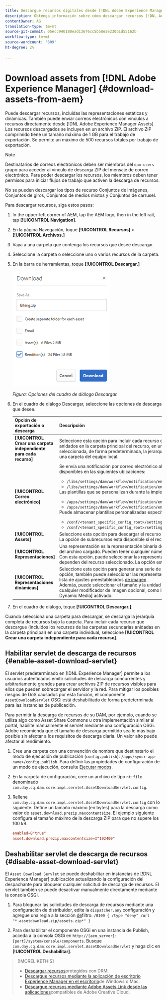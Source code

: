 ```yaml
---
title: Descargue recursos digitales desde [!DNL Adobe Experience Manager].
description: Obtenga información sobre cómo descargar recursos [!DNL Adobe Experience Manager] desde y habilitar o deshabilitar la funcionalidad de descarga.
contentOwner: AG
translation-type: tm+mt
source-git-commit: 05ecc940180ead13676cc5bb8e2e230b1d55162b
workflow-type: tm+mt
source-wordcount: '809'
ht-degree: 2%

---
```



# Download assets from [!DNL Adobe Experience Manager] {#download-assets-from-aem}

Puede descargar recursos, incluidas las representaciones estáticas y dinámicas. También puede enviar correos electrónicos con vínculos a recursos directamente desde [!DNL Adobe Experience Manager Assets]. Los recursos descargados se incluyen en un archivo ZIP. El archivo ZIP comprimido tiene un tamaño máximo de 1 GB para el trabajo de exportación. Se permite un máximo de 500 recursos totales por trabajo de exportación.

>[!NOTE]
>
>Destinatarios de correos electrónicos deben ser miembros del `dam-users` grupo para acceder al vínculo de descarga ZIP del mensaje de correo electrónico. Para poder descargar los recursos, los miembros deben tener permisos para iniciar flujos de trabajo que activen la descarga de recursos.

No se pueden descargar los tipos de recurso Conjuntos de imágenes, Conjuntos de giros, Conjuntos de medios mixtos y Conjuntos de carrusel.

Para descargar recursos, siga estos pasos:

1. In the upper-left corner of AEM, tap the AEM logo, then in the left rail, tap **[!UICONTROL Navigation]**.
1. En la página Navegación, toque **[!UICONTROL Recursos]** > **[!UICONTROL Archivos.]**
1. Vaya a una carpeta que contenga los recursos que desee descargar.
1. Seleccione la carpeta o seleccione uno o varios recursos de la carpeta.
1. En la barra de herramientas, toque **[!UICONTROL Descargar.]**

   ![Opciones disponibles al descargar recursos de Recursos Experience Manager](/help/assets/assets/asset_download_dialog.png)

   *Figura: Opciones del cuadro de diálogo Descargar.*

1. En el cuadro de diálogo Descargar, seleccione las opciones de descarga que desee.

   | Opción de exportación o descarga | Descripción |
   |---|---|
   | **[!UICONTROL Crear una carpeta independiente para cada recurso]** | Seleccione esta opción para incluir cada recurso que descargue, incluidos los recursos de carpetas secundarias anidados en la carpeta principal del recurso, en una carpeta del equipo local. Cuando esta opción no está seleccionada, de forma predeterminada, la jerarquía de carpetas se ignora y todos los recursos se descargan en una carpeta del equipo local. |
   | **[!UICONTROL Correo electrónico]** | Se envía una notificación por correo electrónico al usuario. Las plantillas de correo electrónico estándar están disponibles en las siguientes ubicaciones:<ul><li>`/libs/settings/dam/workflow/notification/email/downloadasset`.</li><li>`/libs/settings/dam/workflow/notification/email/transientworkflowcompleted`.</li></ul> Las plantillas que se personalizan durante la implementación están disponibles en las siguientes ubicaciones: <ul><li>`/apps/settings/dam/workflow/notification/email/downloadasset`.</li><li>`/apps/settings/dam/workflow/notification/email/transientworkflowcompleted`.</li></ul>Puede almacenar plantillas personalizadas específicas del inquilino en las siguientes ubicaciones:<ul><li>`/conf/<tenant_specific_config_root>/settings/dam/workflow/notification/email/downloadasset`.</li><li>`/conf/<tenant_specific_config_root>/settings/dam/workflow/notification/email/transientworkflowcompleted`.</li></ul> |
   | **[!UICONTROL Assets]** | Seleccione esta opción para descargar el recurso en su formulario original sin ninguna representación.<br>La opción de subrecursos está disponible si el recurso original tiene subrecursos. |
   | **[!UICONTROL Representaciones]** | Una representación es la representación binaria de un recurso. Los recursos tienen una representación principal: la del archivo cargado. Pueden tener cualquier número de representaciones. <br> Con esta opción, puede seleccionar las representaciones que desee descargar. Las representaciones disponibles dependen del recurso seleccionado. La opción está disponible si el recurso tiene representaciones. |
   | **[!UICONTROL Representaciones dinámicas]** | Seleccione esta opción para generar una serie de representaciones alternativas en tiempo real. Al seleccionar esta opción, también puede seleccionar las representaciones que desea crear dinámicamente seleccionando una de la lista de ajustes preestablecidos [de imagen](image-presets.md) . <br>Además, puede seleccionar el tamaño y la unidad de medida, el formato, el espacio de color, la resolución y cualquier modificador de imagen opcional, como invertir la imagen. La opción solo está disponible si se ha [!DNL Dynamic Media] activado. |

1. En el cuadro de diálogo, toque **[!UICONTROL Descargar.]**.

Cuando selecciona una carpeta para descargar, se descarga la jerarquía completa de recursos bajo la carpeta. Para incluir cada recurso que descargue (incluidos los recursos de las carpetas secundarias anidadas en la carpeta principal) en una carpeta individual, seleccione **[!UICONTROL Crear una carpeta independiente para cada recurso]**.

## Habilitar servlet de descarga de recursos {#enable-asset-download-servlet}

El servlet predeterminado en [!DNL Experience Manager] permite a los usuarios autenticados emitir solicitudes de descarga concurrentes y arbitrariamente grandes para crear archivos ZIP de recursos visibles para ellos que pueden sobrecargar el servidor y la red. Para mitigar los posibles riesgos de DoS causados por esta función, el componente `AssetDownloadServlet` OSGi está deshabilitado de forma predeterminada para las instancias de publicación.

Para permitir la descarga de recursos de su DAM, por ejemplo, cuando se utiliza algo como Asset Share Commons u otra implementación similar al portal, habilite manualmente el servlet mediante una configuración OSGi. Adobe recomienda que el tamaño de descarga permitido sea lo más bajo posible sin afectar a los requisitos de descarga diaria. Un valor alto puede afectar al rendimiento.

1. Cree una carpeta con una convención de nombre que destinatario el modo de ejecución de publicación (`config.publish`): `/apps/<your-app-name>/config.publish`. Para definir las propiedades de configuración de un modo de ejecución, consulte [Ejecutar modos](/help/sites-deploying/configure-runmodes.md#defining-configuration-properties-for-a-run-mode).
1. En la carpeta de configuración, cree un archivo de tipo `nt:file` denominado `com.day.cq.dam.core.impl.servlet.AssetDownloadServlet.config`.
1. Rellene `com.day.cq.dam.core.impl.servlet.AssetDownloadServlet.config` con lo siguiente. Define un tamaño máximo (en bytes) para la descarga como valor de `asset.download.prezip.maxcontentsize`. El ejemplo siguiente configura el tamaño máximo de la descarga ZIP para que no supere los 100 kB.

   ```conf
   enabled=B"true"
   asset.download.prezip.maxcontentsize=I"102400"
   ```

## Deshabilitar servlet de descarga de recursos {#disable-asset-download-servlet}

El `Asset Download Servlet` se puede deshabilitar en instancias de [!DNL Experience Manager] publicación actualizando la configuración del despachante para bloquear cualquier solicitud de descarga de recursos. El servlet también se puede desactivar manualmente directamente mediante la consola OSGi.

1. Para bloquear las solicitudes de descarga de recursos mediante una configuración de distribuidor, edite la `dispatcher.any` configuración y agregue una regla a la sección [de](https://docs.adobe.com/content/help/en/experience-manager-dispatcher/using/configuring/dispatcher-configuration.html#defining-a-filter)filtro. `/0100 { /type "deny" /url "*.assetdownload.zip/assets.zip*" }`

1. Para deshabilitar el componente OSGi en una instancia de Publish, acceda a la consola OSGi en `http://[aem_server]:[port]/system/console/components`. Busque `com.day.cq.dam.core.impl.servlet.AssetDownloadServlet` y haga clic en **[!UICONTROL Deshabilitar]**.

>[!MORELIKETHIS]
>
>* [Descargar recursos](drm.md)protegidos con DRM.
>* [Descargue recursos mediante la aplicación de escritorio Experience Manager en el escritorio](https://helpx.adobe.com/experience-manager/desktop-app/aem-desktop-app.html)de Windows o Mac.
>* [Descargue recursos mediante Adobe Assets Link desde las aplicaciones](https://helpx.adobe.com/enterprise/using/manage-assets-using-adobe-asset-link.html)compatibles de Adobe Creative Cloud.

